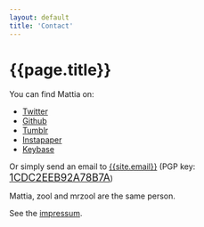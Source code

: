 ```yaml
---
layout: default
title: 'Contact'
---
```


# {{page.title}}

You can find Mattia on:

- [Twitter](https://twitter.com/__zool)
- [Github](https://github.com/mrzool "Github")
- [Tumblr](http://zoolnotes.tumblr.com/ "Tumblr")
- [Instapaper](https://www.instapaper.com/p/__zool "Instapaper")
- [Keybase](https://keybase.io/zool "Keybase")

Or simply send an email to [{{site.email}}](mailto:mattia.tezzele@gmail.com) (PGP key: <span class="monospace" style="font-size: 1.3em">[1CDC2EEB92A78B7A](https://keybase.io/zool/key.asc)</span>)

Mattia, zool and mrzool are the same person.

See the [impressum]({{site.url}}/impressum "Impressum page").
